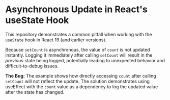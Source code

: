 # Asynchronous Update in React's useState Hook

This repository demonstrates a common pitfall when working with the `useState` hook in React 19 (and earlier versions).

Because `setCount` is asynchronous, the value of `count` is not updated instantly. Logging it immediately after calling `setCount` will result in the *previous* state being logged, potentially leading to unexpected behavior and difficult-to-debug issues. 

**The Bug:** The example shows how directly accessing `count` after calling `setCount` will not reflect the update. The solution demonstrates using useEffect with the `count` value as a dependency to log the updated value after the state has changed.   